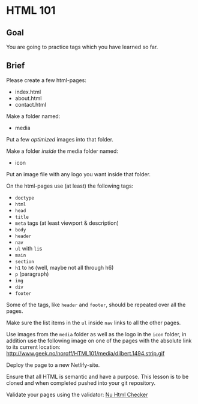 # HTML 101

## Goal

You are going to practice tags which you have learned so far.

## Brief

Please create a few html-pages:

* index.html
* about.html
* contact.html

Make a folder named:

* media

Put a few _optimized_ images into that folder.

Make a folder _inside_ the media folder named: 

* icon

Put an image file with any logo you want inside that folder.

On the html-pages use (at least) the following tags:

* `doctype`
* `html`
* `head`
* `title`
* `meta` tags (at least viewport & description)
* `body` 
* `header` 
* `nav` 
* `ul` with `li`s 
* `main` 
* `section` 
* `h1` to `h6` (well, maybe not all through h6)
* `p` (paragraph)
* `img`
* `div` 
* `footer`

Some of the tags, like `header` and `footer`, should be repeated over all the pages.

Make sure the list items in the `ul` inside `nav` links to all the other pages.

Use images from the `media` folder as well as the logo in the `icon` folder, in addition use the following image on one of the pages with the absolute link to its current location: http://www.geek.no/noroff/HTML101/media/dilbert.1494.strip.gif

Deploy the page to a new Netlify-site.

Ensure that all HTML is semantic and have a purpose. This lesson is to be cloned and when completed pushed into your git repository.

Validate your pages using the validator: [Nu Html Checker](https://validator.w3.org/nu/)
